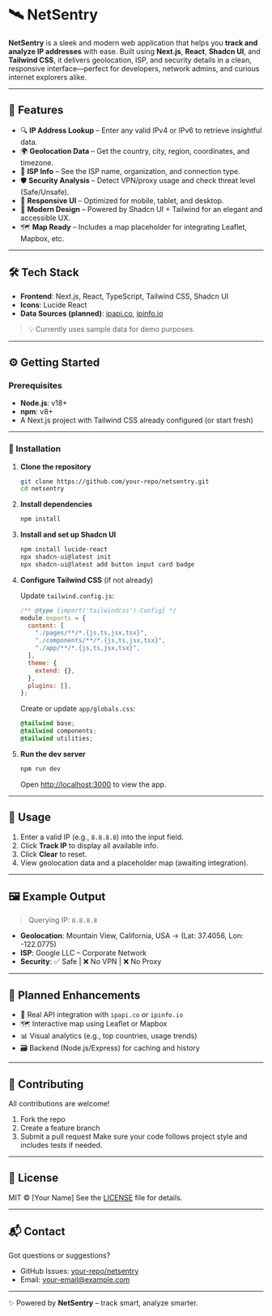 # 🛰️ NetSentry

**NetSentry** is a sleek and modern web application that helps you **track and analyze IP addresses** with ease. Built using **Next.js**, **React**, **Shadcn UI**, and **Tailwind CSS**, it delivers geolocation, ISP, and security details in a clean, responsive interface—perfect for developers, network admins, and curious internet explorers alike.

---

## 🚀 Features

- 🔍 **IP Address Lookup** – Enter any valid IPv4 or IPv6 to retrieve insightful data.
- 🌍 **Geolocation Data** – Get the country, city, region, coordinates, and timezone.
- 🏢 **ISP Info** – See the ISP name, organization, and connection type.
- 🛡️ **Security Analysis** – Detect VPN/proxy usage and check threat level (Safe/Unsafe).
- 📱 **Responsive UI** – Optimized for mobile, tablet, and desktop.
- 🎨 **Modern Design** – Powered by Shadcn UI + Tailwind for an elegant and accessible UX.
- 🗺️ **Map Ready** – Includes a map placeholder for integrating Leaflet, Mapbox, etc.

---

## 🛠 Tech Stack

- **Frontend**: Next.js, React, TypeScript, Tailwind CSS, Shadcn UI
- **Icons**: Lucide React
- **Data Sources (planned)**: [ipapi.co](https://ipapi.co), [ipinfo.io](https://ipinfo.io)

> 💡 Currently uses sample data for demo purposes.

---

## ⚙️ Getting Started

### Prerequisites

- **Node.js**: v18+
- **npm**: v8+
- A Next.js project with Tailwind CSS already configured (or start fresh)

---

### 🔧 Installation

1. **Clone the repository**

   ```bash
   git clone https://github.com/your-repo/netsentry.git
   cd netsentry
   ```

2. **Install dependencies**

   ```bash
   npm install
   ```

3. **Install and set up Shadcn UI**

   ```bash
   npm install lucide-react
   npx shadcn-ui@latest init
   npx shadcn-ui@latest add button input card badge
   ```

4. **Configure Tailwind CSS** (if not already)

   Update `tailwind.config.js`:

   ```js
   /** @type {import('tailwindcss').Config} */
   module.exports = {
     content: [
       "./pages/**/*.{js,ts,jsx,tsx}",
       "./components/**/*.{js,ts,jsx,tsx}",
       "./app/**/*.{js,ts,jsx,tsx}",
     ],
     theme: {
       extend: {},
     },
     plugins: [],
   };
   ```

   Create or update `app/globals.css`:

   ```css
   @tailwind base;
   @tailwind components;
   @tailwind utilities;
   ```

5. **Run the dev server**

   ```bash
   npm run dev
   ```

   Open [http://localhost:3000](http://localhost:3000) to view the app.

---

## 🧪 Usage

1. Enter a valid IP (e.g., `8.8.8.8`) into the input field.
2. Click **Track IP** to display all available info.
3. Click **Clear** to reset.
4. View geolocation data and a placeholder map (awaiting integration).

---

## 🖼 Example Output

> Querying IP: `8.8.8.8`

- **Geolocation**: Mountain View, California, USA
  → (Lat: 37.4056, Lon: -122.0775)
- **ISP**: Google LLC – Corporate Network
- **Security**: ✅ Safe | ❌ No VPN | ❌ No Proxy

---

## 🔮 Planned Enhancements

- 🔗 Real API integration with `ipapi.co` or `ipinfo.io`
- 🗺️ Interactive map using Leaflet or Mapbox
- 📊 Visual analytics (e.g., top countries, usage trends)
- 🗃️ Backend (Node.js/Express) for caching and history

---

## 🤝 Contributing

All contributions are welcome!

1. Fork the repo
2. Create a feature branch
3. Submit a pull request
   Make sure your code follows project style and includes tests if needed.

---

## 📄 License

MIT © \[Your Name]
See the [LICENSE](LICENSE) file for details.

---

## 📬 Contact

Got questions or suggestions?

- GitHub Issues: [your-repo/netsentry](https://github.com/your-repo/netsentry)
- Email: [your-email@example.com](mailto:your-email@example.com)

---

✨ Powered by **NetSentry** – track smart, analyze smarter.
